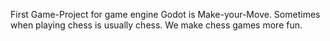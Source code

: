 First Game-Project for game engine Godot is Make-your-Move. Sometimes when playing chess is usually chess. 
We make chess games more fun. 


